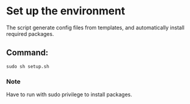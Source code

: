 # Set up the environment
The script generate config files from templates, and automatically install required packages.

## Command:
``sudo sh setup.sh``

### Note
Have to run with sudo privilege to install packages.

